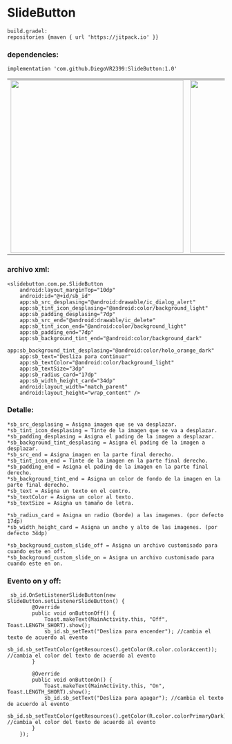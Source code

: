 # SlideButton

    build.gradel:
    repositories {maven { url 'https://jitpack.io' }}
   
### dependencies:
    implementation 'com.github.DiegoVR2399:SlideButton:1.0'
    
<table width="100%" border="0" cellpadding="2">
    <tr>
        <td>
            <img height="400" src="https://i.imgur.com/V4dLw61.jpg?1" />
        </td>
        <td>
            <img height="400" src="https://i.imgur.com/RduuchE.jpg?1" />
        </td>
    </tr>
<table>
    
### archivo xml:
    <slidebutton.com.pe.SlideButton
        android:layout_marginTop="10dp"
        android:id="@+id/sb_id"
        app:sb_src_desplasing="@android:drawable/ic_dialog_alert"
        app:sb_tint_icon_desplasing="@android:color/background_light"
        app:sb_padding_desplasing="7dp"
        app:sb_src_end="@android:drawable/ic_delete"
        app:sb_tint_icon_end="@android:color/background_light"
        app:sb_padding_end="7dp"
        app:sb_background_tint_end="@android:color/background_dark"
        app:sb_background_tint_desplasing="@android:color/holo_orange_dark"
        app:sb_text="Desliza para continuar"
        app:sb_textColor="@android:color/background_light"
        app:sb_textSize="3dp"
        app:sb_radius_card="17dp"
        app:sb_width_height_card="34dp"
        android:layout_width="match_parent"
        android:layout_height="wrap_content" />
### Detalle:
    *sb_src_desplasing = Asigna imagen que se va desplazar.
    *sb_tint_icon_desplasing = Tinte de la imagen que se va a desplazar.
    *sb_padding_desplasing = Asigna el pading de la imagen a desplazar.
    *sb_background_tint_desplasing = Asigna el pading de la imagen a desplazar.
    *sb_src_end = Asigna imagen en la parte final derecho.
    *sb_tint_icon_end = Tinte de la imagen en la parte final derecho.
    *sb_padding_end = Asigna el pading de la imagen en la parte final derecho.
    *sb_background_tint_end = Asigna un color de fondo de la imagen en la parte final derecho.
    *sb_text = Asigna un texto en el centro.
    *sb_textColor = Asigna un color al texto.
    *sb_textSize = Asigna un tamaño de letra.
    
    *sb_radius_card = Asigna un radio (borde) a las imagenes. (por defecto 17dp)
    *sb_width_height_card = Asigna un ancho y alto de las imagenes. (por defecto 34dp)
    
    *sb_background_custom_slide_off = Asigna un archivo customisado para cuando este en off.
    *sb_background_custom_slide_on = Asigna un archivo customisado para cuando este en on.

### Evento on y off:

     sb_id.OnSetListenerSlideButton(new SlideButton.setListenerSlideButton() {
            @Override
            public void onButtonOff() {
                Toast.makeText(MainActivity.this, "Off", Toast.LENGTH_SHORT).show();
                sb_id.sb_setText("Desliza para encender"); //cambia el texto de acuerdo al evento
                sb_id.sb_setTextColor(getResources().getColor(R.color.colorAccent)); //cambia el color del texto de acuerdo al evento
            }

            @Override
            public void onButtonOn() {
                Toast.makeText(MainActivity.this, "On", Toast.LENGTH_SHORT).show();
                sb_id.sb_setText("Desliza para apagar"); //cambia el texto de acuerdo al evento
                sb_id.sb_setTextColor(getResources().getColor(R.color.colorPrimaryDark)); //cambia el color del texto de acuerdo al evento
            }
        });

